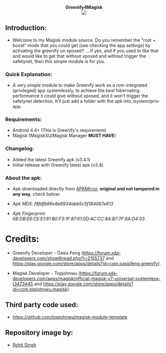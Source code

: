 <p align="center">
<b> Greenify4Magisk </b><br>
  <img src="http://i.imgur.com/lVjSpFv.png">
</p>

## Introduction:
* Welcome to my Magisk module source. Do you remember the "root + boost" mode that you could get (see checking the app settings) by activating the greenify on xposed? ... If yes, and if you used to like that and would like to get that without xposed and without trigger the safetynet, then this simple module is for you.

### Quick Explanation:
* A very simple module to make Greenify work as a rom-integrated (privileged) app systemlessly, to achieve the best hibernating performance it could give without xposed, and it won't trigger the safetynet detection. It'll just add a folder with the apk into /system/priv-app.

### Requirements:
* Android 4.4+ (This is Greenify's requirement)
* Magisk (MagiskSU/Magisk Manager **MUST HAVE**)

### Changelog:
- Added the latest Greenify apk (v3.4.1)
- Initial release with Greenify latest apk (v3.4)

### About the apk:
* Apk downloaded directly from [APKMirror](http://www.apkmirror.com/apk/oasis-feng/greenify/ "Greenify's APKMirror page"), **original and not tampered in any way**, check below:

* _Apk MD5: f8fdfb66e8e6934abb5c5f184067e613_

* _Apk Fingerprint: 6B:DB:E6:CE:E1:81:B0:F3:1F:87:61:0D:AC:CC:8A:B7:7F:8A:D4:03_

# Credits:
* Greenify Developer - Oasis Feng (https://forum.xda-developers.com/showthread.php?t=2155737 and https://play.google.com/store/apps/details?id=com.oasisfeng.greenify).

* Magisk Developer - Topjohnwu (https://forum.xda-developers.com/apps/magisk/official-magisk-v7-universal-systemless-t3473445 and https://play.google.com/store/apps/details?id=com.topjohnwu.magisk).

## Third party code used:
* https://github.com/topjohnwu/magisk-module-template

## Repository image by:
* [Rohit Singh](https://material.uplabs.com/posts/greenify-material-icon-concept "Author's page")

